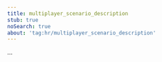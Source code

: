 ```yaml
---
title: multiplayer_scenario_description
stub: true
noSearch: true
about: 'tag:hr/multiplayer_scenario_description'
---
```

  ...

